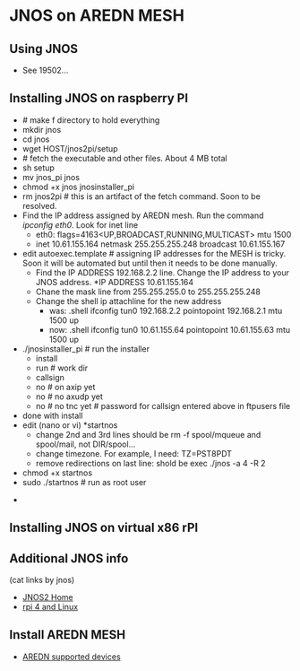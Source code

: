 # JNOS on AREDN MESH

## Using JNOS
+ See 19502...

## Installing JNOS on raspberry PI
+ \# make f directory to hold everything
+ mkdir jnos
+ cd jnos
+ wget HOST/jnos2pi/setup
+ \# fetch the executable and other files.  About 4 MB total
+ sh setup
+ mv jnos_pi jnos
+ chmod +x jnos jnosinstaller_pi
+ rm jnos2pi  # this is an artifact of the fetch command.  Soon to be resolved.
+ Find the IP address assigned by AREDN mesh.  Run the command *ipconfig eth0*.  Look for inet line
   + eth0: flags=4163<UP,BROADCAST,RUNNING,MULTICAST>  mtu 1500
   + inet 10.61.155.164  netmask 255.255.255.248  broadcast 10.61.155.167
+ edit autoexec.template  # assigning IP addresses for the MESH is tricky.  Soon it will be automated but until then it needs to be done manually.
    + Find the IP ADDRESS 192.168.2.2 line.  Change the IP address to your JNOS address.  *IP ADDRESS 10.61.155.164
    + Chane the mask line from 255.255.255.0 to 255.255.255.248
    + Change the shell ip attachline for the new address
       + was: .shell ifconfig tun0 192.168.2.2 pointopoint 192.168.2.1 mtu 1500 up
       + now: .shell ifconfig tun0 10.61.155.64 pointopoint 10.61.155.63 mtu 1500 up
+ ./jnosinstaller_pi  # run the installer
   + install
   + run   # work dir
   + callsign 
   + no   # on axip yet
   + no   # no axudp yet
   + no   # no tnc yet
   \# password for callsign entered above in ftpusers file
+ done with install
+ edit (nano or vi) *startnos 
   + change 2nd and 3rd lines should be rm -f spool/mqueue and spool/mail, not DIR/spool...
   + change timezone.  For example, I need:  TZ=PST8PDT
   + remove redirections on last line:  shold be exec ./jnos -a 4 -R 2 
+ chmod +x startnos
+ sudo ./startnos # run as root user
*
## Installing JNOS on virtual x86 rPI

## Additional JNOS info
(cat links by jnos)
+ [JNOS2 Home](http://www.langelaar.net/jnos2)
+ [rpi 4 and Linux](http://www.trinityos.com/HAM/CentosDigitalModes/RPi/rpi4-setup.html)

## Install AREDN MESH
+ [AREDN supported devices](https://www.arednmesh.org/content/supported-platform-matrix)    
